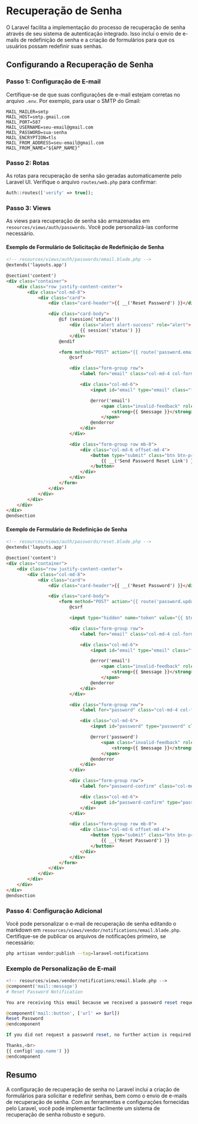 # Recuperação de Senha

O Laravel facilita a implementação do processo de recuperação de senha através de seu sistema de autenticação integrado. Isso inclui o envio de e-mails de redefinição de senha e a criação de formulários para que os usuários possam redefinir suas senhas.

## Configurando a Recuperação de Senha

### Passo 1: Configuração de E-mail

Certifique-se de que suas configurações de e-mail estejam corretas no arquivo `.env`. Por exemplo, para usar o SMTP do Gmail:

```env
MAIL_MAILER=smtp
MAIL_HOST=smtp.gmail.com
MAIL_PORT=587
MAIL_USERNAME=seu-email@gmail.com
MAIL_PASSWORD=sua-senha
MAIL_ENCRYPTION=tls
MAIL_FROM_ADDRESS=seu-email@gmail.com
MAIL_FROM_NAME="${APP_NAME}"
```

### Passo 2: Rotas

As rotas para recuperação de senha são geradas automaticamente pelo Laravel UI. Verifique o arquivo `routes/web.php` para confirmar:

```php
Auth::routes(['verify' => true]);
```

### Passo 3: Views

As views para recuperação de senha são armazenadas em `resources/views/auth/passwords`. Você pode personalizá-las conforme necessário.

#### Exemplo de Formulário de Solicitação de Redefinição de Senha

```html
<!-- resources/views/auth/passwords/email.blade.php -->
@extends('layouts.app')

@section('content')
<div class="container">
    <div class="row justify-content-center">
        <div class="col-md-8">
            <div class="card">
                <div class="card-header">{{ __('Reset Password') }}</div>

                <div class="card-body">
                    @if (session('status'))
                        <div class="alert alert-success" role="alert">
                            {{ session('status') }}
                        </div>
                    @endif

                    <form method="POST" action="{{ route('password.email') }}">
                        @csrf

                        <div class="form-group row">
                            <label for="email" class="col-md-4 col-form-label text-md-right">{{ __('E-Mail Address') }}</label>

                            <div class="col-md-6">
                                <input id="email" type="email" class="form-control @error('email') is-invalid @enderror" name="email" value="{{ old('email') }}" required autocomplete="email" autofocus>

                                @error('email')
                                    <span class="invalid-feedback" role="alert">
                                        <strong>{{ $message }}</strong>
                                    </span>
                                @enderror
                            </div>
                        </div>

                        <div class="form-group row mb-0">
                            <div class="col-md-6 offset-md-4">
                                <button type="submit" class="btn btn-primary">
                                    {{ __('Send Password Reset Link') }}
                                </button>
                            </div>
                        </div>
                    </form>
                </div>
            </div>
        </div>
    </div>
</div>
@endsection
```

#### Exemplo de Formulário de Redefinição de Senha

```html
<!-- resources/views/auth/passwords/reset.blade.php -->
@extends('layouts.app')

@section('content')
<div class="container">
    <div class="row justify-content-center">
        <div class="col-md-8">
            <div class="card">
                <div class="card-header">{{ __('Reset Password') }}</div>

                <div class="card-body">
                    <form method="POST" action="{{ route('password.update') }}">
                        @csrf

                        <input type="hidden" name="token" value="{{ $token }}">

                        <div class="form-group row">
                            <label for="email" class="col-md-4 col-form-label text-md-right">{{ __('E-Mail Address') }}</label>

                            <div class="col-md-6">
                                <input id="email" type="email" class="form-control @error('email') is-invalid @enderror" name="email" value="{{ $email ?? old('email') }}" required autocomplete="email" autofocus>

                                @error('email')
                                    <span class="invalid-feedback" role="alert">
                                        <strong>{{ $message }}</strong>
                                    </span>
                                @enderror
                            </div>
                        </div>

                        <div class="form-group row">
                            <label for="password" class="col-md-4 col-form-label text-md-right">{{ __('Password') }}</label>

                            <div class="col-md-6">
                                <input id="password" type="password" class="form-control @error('password') is-invalid @enderror" name="password" required autocomplete="new-password">

                                @error('password')
                                    <span class="invalid-feedback" role="alert">
                                        <strong>{{ $message }}</strong>
                                    </span>
                                @enderror
                            </div>
                        </div>

                        <div class="form-group row">
                            <label for="password-confirm" class="col-md-4 col-form-label text-md-right">{{ __('Confirm Password') }}</label>

                            <div class="col-md-6">
                                <input id="password-confirm" type="password" class="form-control" name="password_confirmation" required autocomplete="new-password">
                            </div>
                        </div>

                        <div class="form-group row mb-0">
                            <div class="col-md-6 offset-md-4">
                                <button type="submit" class="btn btn-primary">
                                    {{ __('Reset Password') }}
                                </button>
                            </div>
                        </div>
                    </form>
                </div>
            </div>
        </div>
    </div>
</div>
@endsection
```

### Passo 4: Configuração Adicional

Você pode personalizar o e-mail de recuperação de senha editando o markdown em `resources/views/vendor/notifications/email.blade.php`. Certifique-se de publicar os arquivos de notificações primeiro, se necessário:

```bash
php artisan vendor:publish --tag=laravel-notifications
```

### Exemplo de Personalização de E-mail

```php
<!-- resources/views/vendor/notifications/email.blade.php -->
@component('mail::message')
# Reset Password Notification

You are receiving this email because we received a password reset request for your account.

@component('mail::button', ['url' => $url])
Reset Password
@endcomponent

If you did not request a password reset, no further action is required.

Thanks,<br>
{{ config('app.name') }}
@endcomponent
```

## Resumo

A configuração de recuperação de senha no Laravel inclui a criação de formulários para solicitar e redefinir senhas, bem como o envio de e-mails de recuperação de senha. Com as ferramentas e configurações fornecidas pelo Laravel, você pode implementar facilmente um sistema de recuperação de senha robusto e seguro.
